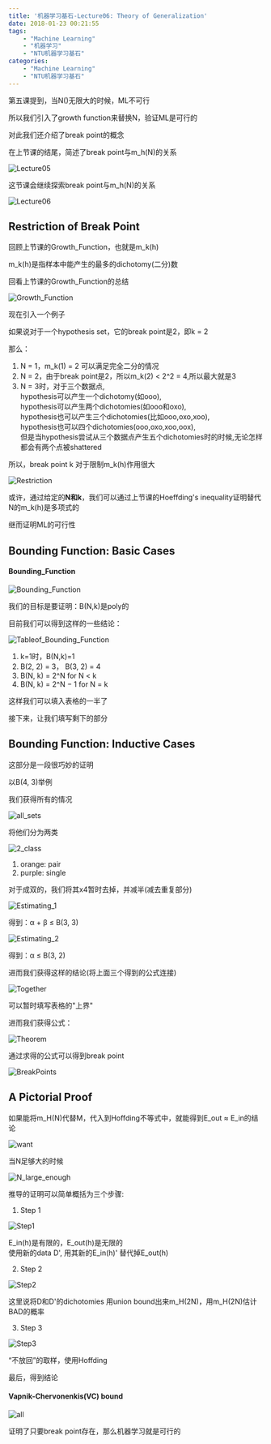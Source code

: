 ```yaml
---
title: '机器学习基石-Lecture06: Theory of Generalization'
date: 2018-01-23 00:21:55
tags: 
    - "Machine Learning"
    - "机器学习"
    - "NTU机器学习基石"
categories: 
    - "Machine Learning"
    - "NTU机器学习基石"
---
```

第五课提到，当N()无限大的时候，ML不可行

所以我们引入了growth function来替换N，验证ML是可行的

对此我们还介绍了break point的概念

在上节课的结尾，简述了break point与m_h(N)的关系

![Lecture05](机器学习基石-Lecture06-Theory-of-Generalization/Lecture05.png)

这节课会继续探索break point与m_h(N)的关系

![Lecture06](机器学习基石-Lecture06-Theory-of-Generalization/Lecture06.png)

<!--more-->

## Restriction of Break Point
回顾上节课的Growth_Function，也就是m_k(h)

m_k(h)是指样本中能产生的最多的dichotomy(二分)数

回看上节课的Growth_Function的总结

![Growth_Function](机器学习基石-Lecture06-Theory-of-Generalization/Growth_Function.png)

现在引入一个例子

如果说对于一个hypothesis set，它的break point是2，即k = 2

那么：

1. N = 1，m_k(1) = 2 可以满足完全二分的情况
2. N = 2，由于break point是2，所以m_k(2) < 2^2 = 4,所以最大就是3
3. N = 3时，对于三个数据点,   
hypothesis可以产生一个dichotomy(如ooo),  
hypothesis可以产生两个dichotomies(如ooo和oxo),  
hypothesis也可以产生三个dichotomies(比如ooo,oxo,xoo),  
hypothesis也可以四个dichotomies(ooo,oxo,xoo,oox),  
但是当hypothesis尝试从三个数据点产生五个dichotomies时的时候,无论怎样都会有两个点被shattered  

所以，break point k 对于限制m_k(h)作用很大

![Restriction](机器学习基石-Lecture06-Theory-of-Generalization/Restriction.png)

或许，通过给定的**N和k**，我们可以通过上节课的Hoeffding's inequality证明替代N的m_k(h)是多项式的

继而证明ML的可行性

## Bounding Function: Basic Cases

#### Bounding_Function
![Bounding_Function](机器学习基石-Lecture06-Theory-of-Generalization/Bounding_Function.png)

我们的目标是要证明：B(N,k)是poly的

目前我们可以得到这样的一些结论：

![Tableof_Bounding_Function](机器学习基石-Lecture06-Theory-of-Generalization/Tableof_Bounding_Function.png)

1. k=1时，B(N,k)=1
2. B(2, 2) = 3， B(3, 2) = 4
3. B(N, k) = 2^N for N < k
4. B(N, k) = 2^N − 1 for N = k

这样我们可以填入表格的一半了

接下来，让我们填写剩下的部分

## Bounding Function: Inductive Cases

这部分是一段很巧妙的证明

以B(4, 3)举例

我们获得所有的情况

![all_sets](机器学习基石-Lecture06-Theory-of-Generalization/all_sets.png)

将他们分为两类

![2_class](机器学习基石-Lecture06-Theory-of-Generalization/2_class.png)

1. orange: pair
2. purple: single

对于成双的，我们将其x4暂时去掉，并减半(减去重复部分)

![Estimating_1](机器学习基石-Lecture06-Theory-of-Generalization/Estimating_1.png)

得到：α + β ≤ B(3, 3)

![Estimating_2](机器学习基石-Lecture06-Theory-of-Generalization/Estimating_2.png)

得到：α ≤ B(3, 2)

进而我们获得这样的结论(将上面三个得到的公式连接)

![Together](机器学习基石-Lecture06-Theory-of-Generalization/Together.png)

可以暂时填写表格的"上界"

进而我们获得公式：

![Theorem](机器学习基石-Lecture06-Theory-of-Generalization/Theorem.png)

通过求得的公式可以得到break point

![BreakPoints](机器学习基石-Lecture06-Theory-of-Generalization/BreakPoints.png)


## A Pictorial Proof

如果能将m_H(N)代替M，代入到Hoffding不等式中，就能得到E_out ≈ E_in的结论

![want](机器学习基石-Lecture06-Theory-of-Generalization/want.png)

当N足够大的时候

![N_large_enough](机器学习基石-Lecture06-Theory-of-Generalization/N_large_enough.png)

推导的证明可以简单概括为三个步骤:

1. Step 1

![Step1](机器学习基石-Lecture06-Theory-of-Generalization/Step1.png)

E_in(h)是有限的，E_out(h)是无限的  
使用新的data D', 用其新的E_in(h)' 替代掉E_out(h)

2. Step 2

![Step2](机器学习基石-Lecture06-Theory-of-Generalization/Step2.png)

这里说将D和D'的dichotomies 用union bound出来m_H(2N)，用m_H(2N)估计BAD的概率

3. Step 3

![Step3](机器学习基石-Lecture06-Theory-of-Generalization/Step3.png)

“不放回”的取样，使用Hoffding

最后，得到结论

#### Vapnik-Chervonenkis(VC) bound

![all](机器学习基石-Lecture06-Theory-of-Generalization/all.png)

证明了只要break point存在，那么机器学习就是可行的
